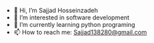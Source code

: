 - 👋 Hi, I’m Sajjad Hosseinzadeh
- 👀 I’m interested in software development
- 🌱 I’m currently learning python programing
- 📫 How to reach me: Sajjad138280@gmail.com
